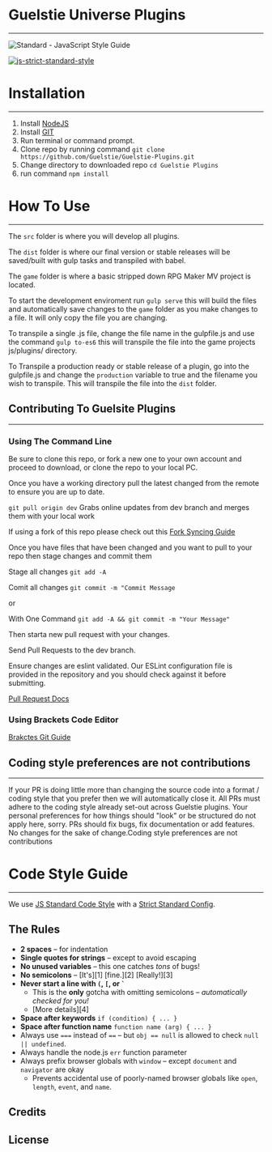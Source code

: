 # Guelstie Universe Plugins
----------
![Standard - JavaScript Style Guide](https://cdn.rawgit.com/feross/standard/master/badge.svg)

[![js-strict-standard-style](https://img.shields.io/badge/code%20style-strict%20standard-117D6B.svg)](https://github.com/denis-sokolov/strict-standard)

# Installation
----------

1. Install [NodeJS](https://nodejs.org/en/)
2. Install [GIT](https://git-scm.com/)
3. Run terminal or command prompt.
4. Clone repo by running command `git clone https://github.com/Guelstie/Guelstie-Plugins.git`
5. Change directory to downloaded repo `cd Guelstie Plugins`
6. run command `npm install`

# How To Use
----------

The `src` folder is where you will develop all plugins. 

The `dist` folder is where our final version or stable releases will be saved/built with gulp tasks and transpiled with babel.

The `game` folder is where a basic stripped down RPG Maker MV project is located. 

To start the development enviroment run `gulp serve` this will build the files and automatically save changes to the `game` folder 
as you make changes to a file. It will only copy the file you are changing.

To transpile a single .js file, change the file name in the gulpfile.js and use the command `gulp to-es6` this will transpile the file into 
the game projects js/plugins/ directory.

To Transpile a production ready or stable release of a plugin, go into the gulpfile.js and change the `production` variable to true and the filename
you wish to transpile. This will transpile the file into the `dist` folder.

## Contributing To Guelsite Plugins
----------
### Using The Command Line

Be sure to clone this repo, or fork a new one to your own account and proceed to download, or clone the repo to your local PC.

Once you have a working directory pull the latest changed from the remote to ensure you are up to date.

`git pull origin dev` 
Grabs online updates from dev branch and merges them with your local work

If using a fork of this repo please check out this [Fork Syncing Guide](https://help.github.com/articles/syncing-a-fork/)

Once you have files that have been changed and you want to pull to your repo then stage changes and commit them

Stage all changes
`git add -A`

Comit all changes
`git commit -m "Commit Message`

or

With One Command
`git add -A && git commit -m "Your Message"`

Then starta new pull request with your changes.

Send Pull Requests to the dev branch. 

Ensure changes are eslint validated. Our ESLint configuration file is provided in the repository and you should check against it before submitting.

[Pull Request Docs](https://help.github.com/articles/about-pull-requests/)

### Using Brackets Code Editor
[Brakctes Git Guide](https://github.com/ltngames/Guelstie-Plugins/tree/dev/readme-assets/brackets-contributing.md)


## Coding style preferences are not contributions
----------
If your PR is doing little more than changing the source code into a format / coding style that you prefer then we will automatically close it. All PRs must adhere to the coding style already set-out across Guelstie plugins. Your personal preferences for how things should "look" or be structured do not apply here, sorry. PRs should fix bugs, fix documentation or add features. No changes for the sake of change.Coding style preferences are not contributions

# Code Style Guide
----------
We use [JS Standard Code Style](https://github.com/feross/standard) with a [Strict Standard Config](https://github.com/denis-sokolov/strict-standard-config).

## The Rules

- **2 spaces** – for indentation
- **Single quotes for strings** – except to avoid escaping
- **No unused variables** – this one catches *tons* of bugs!
- **No semicolons** – [It's][1] [fine.][2] [Really!][3]
- **Never start a line with `(`, `[`, or `` ` ``**
  - This is the **only** gotcha with omitting semicolons – *automatically checked for you!*
  - [More details][4]
- **Space after keywords** `if (condition) { ... }`
- **Space after function name** `function name (arg) { ... }`
- Always use `===` instead of `==` – but `obj == null` is allowed to check `null || undefined`.
- Always handle the node.js `err` function parameter
- Always prefix browser globals with `window` – except `document` and `navigator` are okay
  - Prevents accidental use of poorly-named browser globals like `open`, `length`,
    `event`, and `name`.

## Credits


## License